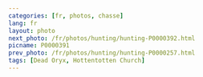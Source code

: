 ```yaml
---
categories: [fr, photos, chasse]
lang: fr
layout: photo
next_photo: /fr/photos/hunting/hunting-P0000392.html
picname: P0000391
prev_photo: /fr/photos/hunting/hunting-P0000257.html
tags: [Dead Oryx, Hottentotten Church]
---
```

